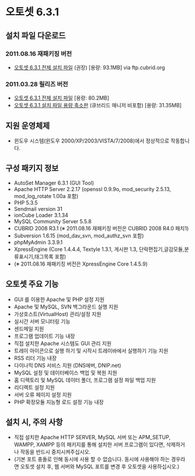 # 오토셋 6.3.1

## 설치 파일 다운로드

### 2011.08.16 재패키징 버전

* [오토셋 6.3.1 전체 설치 파일](http://autoset.net/download.php/ftp.cubrid.org/AutoSet631FULL_110816.exe) (권장) [용량: 93.1MB] via ftp.cubrid.org

### 2011.03.28 릴리즈 버전

* [오토셋 6.3.1 전체 설치 파일](http://autoset.net/download.php/cubrid.com/autosetAutoSet631FULL_110328.exe) [용량: 80.2MB]
* [오토셋 6.3.1 설치 파일 용량 축소판](http://dev.naver.com/frs/download.php/3004/AutoSet631_110328(ndev).exe) (큐브리드 매니저 비포함) [용량: 31.35MB]


## 지원 운영체제
* 윈도우 시스템(윈도우 2000/XP/2003/VISTA/7/2008)에서 정상적으로 작동합니다.

## 구성 패키지 정보
* AutoSet Manager 6.3.1 (GUI Tool)
* Apache HTTP Server 2.2.17 (openssl 0.9.9o, mod_security 2.5.13, mod_log_rotate 1.00a 포함)
* PHP 5.3.5
* Sendmail version 31
* ionCube Loader 3.1.34
* MySQL Community Server 5.5.8
* CUBRID 2008 R3.1 (※ 2011.08.16 재패키징 버전은 CUBRID 2008 R4.0 패치1)
* Subversion 1.6.15 (mod_dav_svn, mod_authz_svn 포함)
* phpMyAdmin 3.3.9.1
* XpressEngine (Core 1.4.4.4, Textyle 1.3.1, 게시판 1.3, 단락편집기,글감모듈,분류표시기,태그목록 포함)
* (※ 2011.08.16 재패키징 버전은 XpressEngine Core 1.4.5.9)

## 오토셋 주요 기능

* GUI 를 이용한 Apache 및 PHP 설정 지원
* Apache 및 MySQL, SVN 백그라운드 실행 지원
* 가상호스트(VirtualHost) 관리/설정 지원
* 실시간 서버 모니터링 기능
* 센드메일 지원
* 프로그램 업데이트 기능 내장
* 직접 설치한 Apache 시스템도 GUI 관리 지원
* 트레이 아이콘으로 실행 하기 및 시작시 트레이바에서 실행하기 기능 지원
* RSS 리더 기능 내장
* 다이나믹 DNS 서비스 지원 (DNS에버, DNIP.net)
* MySQL 설정 및 데이터베이스 백업 및 복원 지원
* 홈 디렉토리 및 MySQL 데이터 폴더, 프로그램 설정 파일 백업 지원
* 리디렉트 설정 지원
* 서버 오류 페이지 설정 지원
* PHP 확장모듈 지능형 로드 설정 기능 내장

## 설치 시, 주의 사항

* 직접 설치한 Apache HTTP SERVER, MySQL 서버 또는 APM_SETUP, WAMPP, XAMPP 등의 패키지를 통해 설치한 서버 프로그램이 있다면, 삭제하거나 작동을 반드시 중지시켜주십시오.
* (기본 포트 충돌로 인해 동시에 사용 할 수 없습니다. 동시에 사용해야 하는 경우라면 오토셋 설치 후, 웹 서버와 MySQL 포트를 변경 후 오토셋을 사용하십시오.)

